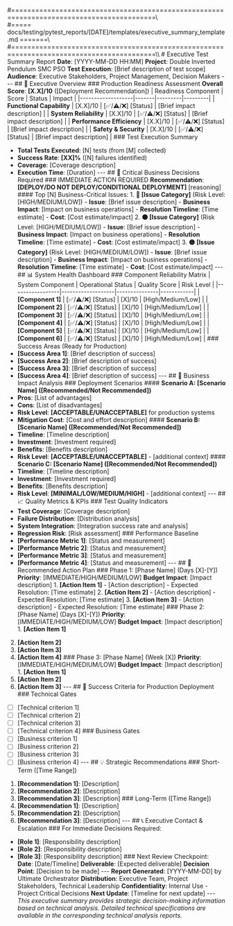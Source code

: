 #==========================================================================================\\\
#===== docs/testing/pytest_reports/[DATE]/templates/executive_summary_template.md =======\\\
#==========================================================================================\\\ # Executive Test Summary Report **Date**: [YYYY-MM-DD HH:MM]
**Project**: Double Inverted Pendulum SMC PSO
**Test Execution**: [Brief description of test scope]
**Audience**: Executive Stakeholders, Project Management, Decision Makers --- ## 🎯 Executive Overview ### Production Readiness Assessment
**Overall Score**: **[X.X]/10** ([Deployment Recommendation]) | Readiness Component | Score | Status | Impact |
|-------------------|-------|---------|---------|
| **Functional Capability** | [X.X]/10 | [✅/⚠️/❌] [Status] | [Brief impact description] |
| **System Reliability** | [X.X]/10 | [✅/⚠️/❌] [Status] | [Brief impact description] |
| **Performance Efficiency** | [X.X]/10 | [✅/⚠️/❌] [Status] | [Brief impact description] |
| **Safety & Security** | [X.X]/10 | [✅/⚠️/❌] [Status] | [Brief impact description] | ### Test Execution Summary
- **Total Tests Executed**: [N] tests (from [M] collected)
- **Success Rate**: **[XX]%** ([N] failures identified)
- **Coverage**: [Coverage description]
- **Execution Time**: [Duration] --- ## 🚨 Critical Business Decisions Required ### IMMEDIATE ACTION REQUIRED
**Recommendation**: **[DEPLOY/DO NOT DEPLOY/CONDITIONAL DEPLOYMENT]** [reasoning] #### Top [N] Business-Critical Issues: 1. **🔴 [Issue Category]** (Risk Level: [HIGH/MEDIUM/LOW]) - **Issue**: [Brief issue description] - **Business Impact**: [Impact on business operations] - **Resolution Timeline**: [Time estimate] - **Cost**: [Cost estimate/impact] 2. **🟠 [Issue Category]** (Risk Level: [HIGH/MEDIUM/LOW]) - **Issue**: [Brief issue description] - **Business Impact**: [Impact on business operations] - **Resolution Timeline**: [Time estimate] - **Cost**: [Cost estimate/impact] 3. **🟡 [Issue Category]** (Risk Level: [HIGH/MEDIUM/LOW]) - **Issue**: [Brief issue description] - **Business Impact**: [Impact on business operations] - **Resolution Timeline**: [Time estimate] - **Cost**: [Cost estimate/impact] --- ## 📊 System Health Dashboard ### Component Reliability Matrix | System Component | Operational Status | Quality Score | Risk Level |
|-----------------|-------------------|---------------|------------|
| **[Component 1]** | [✅/⚠️/❌] [Status] | [X]/10 | [High/Medium/Low] |
| **[Component 2]** | [✅/⚠️/❌] [Status] | [X]/10 | [High/Medium/Low] |
| **[Component 3]** | [✅/⚠️/❌] [Status] | [X]/10 | [High/Medium/Low] |
| **[Component 4]** | [✅/⚠️/❌] [Status] | [X]/10 | [High/Medium/Low] |
| **[Component 5]** | [✅/⚠️/❌] [Status] | [X]/10 | [High/Medium/Low] |
| **[Component 6]** | [✅/⚠️/❌] [Status] | [X]/10 | [High/Medium/Low] | ### Success Areas (Ready for Production)
- **[Success Area 1]**: [Brief description of success]
- **[Success Area 2]**: [Brief description of success]
- **[Success Area 3]**: [Brief description of success]
- **[Success Area 4]**: [Brief description of success] --- ## 💼 Business Impact Analysis ### Deployment Scenarios #### **Scenario A: [Scenario Name] ([Recommended/Not Recommended])**
- **Pros**: [List of advantages]
- **Cons**: [List of disadvantages]
- **Risk Level**: **[ACCEPTABLE/UNACCEPTABLE]** for production systems
- **Mitigation Cost**: [Cost and effort description] #### **Scenario B: [Scenario Name] ([Recommended/Not Recommended])**
- **Timeline**: [Timeline description]
- **Investment**: [Investment required]
- **Benefits**: [Benefits description]
- **Risk Level**: **[ACCEPTABLE/UNACCEPTABLE]** - [additional context] #### **Scenario C: [Scenario Name] ([Recommended/Not Recommended])**
- **Timeline**: [Timeline description]
- **Investment**: [Investment required]
- **Benefits**: [Benefits description]
- **Risk Level**: **[MINIMAL/LOW/MEDIUM/HIGH]** - [additional context] --- ## 📈 Quality Metrics & KPIs ### Test Quality Indicators
- **Test Coverage**: [Coverage description]
- **Failure Distribution**: [Distribution analysis]
- **System Integration**: [Integration success rate and analysis]
- **Regression Risk**: [Risk assessment] ### Performance Baseline
- **[Performance Metric 1]**: [Status and measurement]
- **[Performance Metric 2]**: [Status and measurement]
- **[Performance Metric 3]**: [Status and measurement]
- **[Performance Metric 4]**: [Status and measurement] --- ## 🔧 Recommended Action Plan ### Phase 1: [Phase Name] (Days [X]-[Y])
**Priority**: [IMMEDIATE/HIGH/MEDIUM/LOW]
**Budget Impact**: [Impact description] 1. **[Action Item 1]** - [Action description] - Expected Resolution: [Time estimate] 2. **[Action Item 2]** - [Action description] - Expected Resolution: [Time estimate] 3. **[Action Item 3]** - [Action description] - Expected Resolution: [Time estimate] ### Phase 2: [Phase Name] (Days [X]-[Y])
**Priority**: [IMMEDIATE/HIGH/MEDIUM/LOW]
**Budget Impact**: [Impact description] 1. **[Action Item 1]**
2. **[Action Item 2]**
3. **[Action Item 3]**
4. **[Action Item 4]** ### Phase 3: [Phase Name] (Week [X])
**Priority**: [IMMEDIATE/HIGH/MEDIUM/LOW]
**Budget Impact**: [Impact description] 1. **[Action Item 1]**
2. **[Action Item 2]**
3. **[Action Item 3]** --- ## 🎯 Success Criteria for Production Deployment ### Technical Gates
- [ ] [Technical criterion 1]
- [ ] [Technical criterion 2]
- [ ] [Technical criterion 3]
- [ ] [Technical criterion 4] ### Business Gates
- [ ] [Business criterion 1]
- [ ] [Business criterion 2]
- [ ] [Business criterion 3]
- [ ] [Business criterion 4] --- ## 💡 Strategic Recommendations ### Short-Term ([Time Range])
1. **[Recommendation 1]**: [Description]
2. **[Recommendation 2]**: [Description]
3. **[Recommendation 3]**: [Description] ### Long-Term ([Time Range])
1. **[Recommendation 1]**: [Description]
2. **[Recommendation 2]**: [Description]
3. **[Recommendation 3]**: [Description] --- ## 📞 Executive Contact & Escalation ### For Immediate Decisions Required:
- **[Role 1]**: [Responsibility description]
- **[Role 2]**: [Responsibility description]
- **[Role 3]**: [Responsibility description] ### Next Review Checkpoint:
**Date**: [Date/Timeline]
**Deliverable**: [Expected deliverable]
**Decision Point**: [Decision to be made] --- **Report Generated**: [YYYY-MM-DD] by Ultimate Orchestrator
**Distribution**: Executive Team, Project Stakeholders, Technical Leadership
**Confidentiality**: Internal Use - Project Critical Decisions
**Next Update**: [Timeline for next update] --- *This executive summary provides strategic decision-making information based on technical analysis. Detailed technical specifications are available in the corresponding technical analysis reports.*